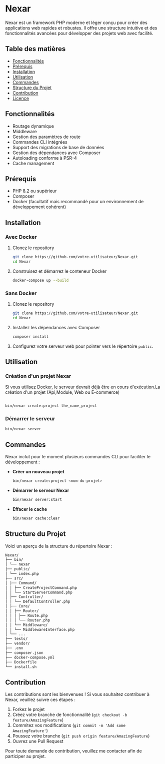 # Nexar

Nexar est un framework PHP moderne et léger conçu pour créer des applications web rapides et robustes. Il offre une structure intuitive et des fonctionnalités avancées pour développer des projets web avec facilité.

## Table des matières

- [Fonctionnalités](#fonctionnalités)
- [Prérequis](#prérequis)
- [Installation](#installation)
- [Utilisation](#utilisation)
- [Commandes](#commandes)
- [Structure du Projet](#structure-du-projet)
- [Contribution](#contribution)
- [Licence](#licence)

## Fonctionnalités

- Routage dynamique
- Middleware
- Gestion des paramètres de route
- Commandes CLI intégrées
- Support des migrations de base de données
- Gestion des dépendances avec Composer
- Autoloading conforme à PSR-4
- Cache management

## Prérequis

- PHP 8.2 ou supérieur
- Composer
- Docker (facultatif mais recommandé pour un environnement de développement cohérent)

## Installation

### Avec Docker

1. Clonez le repository

    ```sh
    git clone https://github.com/votre-utilisateur/Nexar.git
    cd Nexar
    ```

2. Construisez et démarrez le conteneur Docker

    ```sh
    docker-compose up --build
    ```

### Sans Docker

1. Clonez le repository

    ```sh
    git clone https://github.com/votre-utilisateur/Nexar.git
    cd Nexar
    ```

2. Installez les dépendances avec Composer

    ```sh
    composer install
    ```

3. Configurez votre serveur web pour pointer vers le répertoire `public`.

## Utilisation

### Création d'un projet Nexar

Si vous utilisez Docker, le serveur devrait déjà être en cours d'exécution.La création d'un projet (Api,Module, Web ou E-commerce)

```sh

bin/nexar create:project the_name_project
```
### Démarrer le serveur

```sh
bin/nexar server
```

## Commandes

Nexar inclut pour le moment plusieurs commandes CLI pour faciliter le développement :

- **Créer un nouveau projet**

    ```sh
    bin/nexar create:project <nom-du-projet>
    ```

- **Démarrer le serveur Nexar**

    ```sh
    bin/nexar server:start
    ```

- **Effacer le cache**

    ```sh
    bin/nexar cache:clear
    ```

## Structure du Projet

Voici un aperçu de la structure du répertoire Nexar :

```sh
Nexar/
├── bin/
│ └── nexar
├── public/
│ └── index.php
├── src/
│ ├── Command/
│ │ ├── CreateProjectCommand.php
│ │ └── StartServerCommand.php
│ ├── Controller/
│ │ └── DefaultController.php
│ ├── Core/
│ │ ├── Router/
│ │ │ ├── Route.php
│ │ │ └── Router.php
│ │ └── Middleware/
│ │ └── MiddlewareInterface.php
│ └── ...
├── tests/
├── vendor/
├── .env
├── composer.json
├── docker-compose.yml
├── Dockerfile
└── install.sh
```

## Contribution

Les contributions sont les bienvenues ! Si vous souhaitez contribuer à Nexar, veuillez suivre ces étapes :

1. Forkez le projet
2. Créez votre branche de fonctionnalité (`git checkout -b feature/AmazingFeature`)
3. Commitez vos modifications (`git commit -m 'Add some AmazingFeature'`)
4. Poussez votre branche (`git push origin feature/AmazingFeature`)
5. Ouvrez une Pull Request

Pour toute demande de contribution, veuillez me contacter afin de participer au projet.

